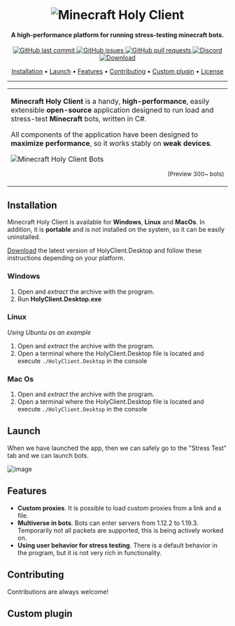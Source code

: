 <h1 align="center"> 
  <img src="https://raw.githubusercontent.com/Titlehhhh/Minecraft-Holy-Client/master/mhc.svg" alt="Minecraft Holy Client">
</h1>


<h4 align="center">A high-performance platform for running stress-testing minecraft bots.</h4>

<p align="center">
    <a href="https://github.com/Titlehhhh/Minecraft-Holy-Client/commits/master">
    <img src="https://img.shields.io/github/last-commit/Titlehhhh/Minecraft-Holy-Client.svg?style=flat-square&logo=github&logoColor=white"
         alt="GitHub last commit">
    <a href="https://github.com/Titlehhhh/Minecraft-Holy-Client/issues">
    <img src="https://img.shields.io/github/issues-raw/Titlehhhh/Minecraft-Holy-Client.svg?style=flat-square&logo=github&logoColor=white"
         alt="GitHub issues">
    <a href="https://github.com/Titlehhhh/Minecraft-Holy-Client/pulls">
    <img src="https://img.shields.io/github/issues-pr-raw/Titlehhhh/Minecraft-Holy-Client.svg?style=flat-square&logo=github&logoColor=white"
         alt="GitHub pull requests">
    <a href="https://discord.gg/HVDzx4rCgg">
    <img src="https://img.shields.io/badge/discord-join%20chat-46BC99"
         alt="Discord">
    <a href="https://github.com/Titlehhhh/Minecraft-Holy-Client/releases">
    <img src="https://img.shields.io/github/downloads/Titlehhhh/Minecraft-Holy-Client/total.svg"
         alt="Download">

      
</p>


<p align="center">
  <a href="#installation">Installation</a> •  
  <a href="#launch">Launch</a> •  
  <a href="#features">Features</a> •   
  <a href="#contributing">Contributing</a> •  
  <a href="#support">Custom plugin</a> •
  <a href="#license">License</a>
</p>

---


<table>
<tr>
<td>

**Minecraft Holy Client** is a handy, **high-performance**, easily extensible **open-source** application designed to run load and stress-test **Minecraft** bots, written in C#.

All components of the application have been designed to **maximize performance**, so it works stably on **weak devices**.


![Minecraft Holy Client Bots](https://github.com/Titlehhhh/Minecraft-Holy-Client/assets/93156853/75c9f0a3-8ae2-4b7c-8ad5-e8b5fa120165)
<p align="right">
<sub>(Preview 300~ bots)</sub>
</p>

</td>
</tr>
</table>

## Installation

Minecraft Holy Client is available for **Windows**, **Linux** and **MacOs**. In addition, it is **portable** and is not installed on the system, so it can be easily uninstalled.

[Download](https://github.com/Titlehhhh/Minecraft-Holy-Client/releases) the latest version of HolyClient.Desktop and follow these instructions depending on your platform.

### Windows

1) Open and _extract_ the archive with the program.
2) Run **HolyClient.Desktop.exe**

### Linux

_Using Ubuntu as an example_

1) Open and _extract_ the archive with the program.
2) Open a terminal where the HolyClient.Desktop file is located and execute `./HolyClient.Desktop` in the console

### Mac Os

1) Open and _extract_ the archive with the program.
2) Open a terminal where the HolyClient.Desktop file is located and execute `./HolyClient.Desktop` in the console


## Launch

When we have launched the app, then we can safely go to the "Stress Test" tab and we can launch bots.


  
![image](https://github.com/Titlehhhh/Minecraft-Holy-Client/assets/93156853/55769ef1-f81d-477d-9027-02dfa0339f80)


## Features

- **Custom proxies**. It is possible to load custom proxies from a link and a file.
- **Multiverse in bots**. Bots can enter servers from 1.12.2 to 1.19.3. Temporarily not all packets are supported, this is being actively worked on.
- **Using user behavior for stress testing**. There is a default behavior in the program, but it is not very rich in functionality.

## Contributing

Contributions are always welcome!

## Custom plugin





